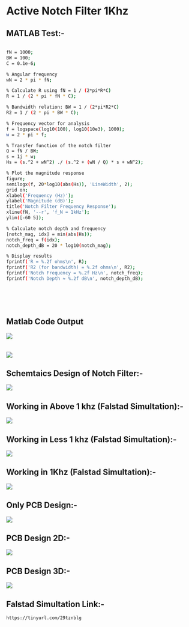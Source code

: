 # Active Notch Filter 1Khz

## MATLAB Test:-

```bash

fN = 1000;          
BW = 100;            
C = 0.1e-6;          

% Angular frequency
wN = 2 * pi * fN;

% Calculate R using fN = 1 / (2*pi*R*C)
R = 1 / (2 * pi * fN * C);

% Bandwidth relation: BW = 1 / (2*pi*R2*C)
R2 = 1 / (2 * pi * BW * C);

% Frequency vector for analysis
f = logspace(log10(100), log10(10e3), 1000);
w = 2 * pi * f;

% Transfer function of the notch filter
Q = fN / BW;
s = 1j * w;
Hs = (s.^2 + wN^2) ./ (s.^2 + (wN / Q) * s + wN^2);

% Plot the magnitude response
figure;
semilogx(f, 20*log10(abs(Hs)), 'LineWidth', 2);
grid on;
xlabel('Frequency (Hz)');
ylabel('Magnitude (dB)');
title('Notch Filter Frequency Response');
xline(fN, '--r', 'f_N = 1kHz');
ylim([-60 5]);

% Calculate notch depth and frequency
[notch_mag, idx] = min(abs(Hs));     
notch_freq = f(idx);                 
notch_depth_dB = 20 * log10(notch_mag);

% Display results
fprintf('R = %.2f ohms\n', R);
fprintf('R2 (for bandwidth) = %.2f ohms\n', R2);
fprintf('Notch Frequency = %.2f Hz\n', notch_freq);
fprintf('Notch Depth ≈ %.2f dB\n', notch_depth_dB);

```
<br>
<br>
<br>

## Matlab Code Output

<img src="./img/nfcode.png">

<br>
<br>
<br>

<img src="./img/nf.png">


## Schemtaics Design of Notch Filter:-

<img src="./img/notch-filter-design.png">

## Working in Above 1 khz (Falstad Simultation):-

<img src="./img/morethan1khz-ckt.png">


## Working in Less 1 khz (Falstad Simultation):-

<img src="./img/below1khz-ckt.png">

## Working in 1Khz (Falstad Simultation):-

<img src="./img/1kh-ckt.png">


## Only PCB Design:-


<img src="./img/notch-filter-onlyPCB.png">

## PCB Design 2D:-

<img src="./img/2d-ckt.png">

## PCB Design 3D:-

<img src="./img/3d-ckt.png">

## Falstad Simultation Link:-

```bash
https://tinyurl.com/29tznblg
```